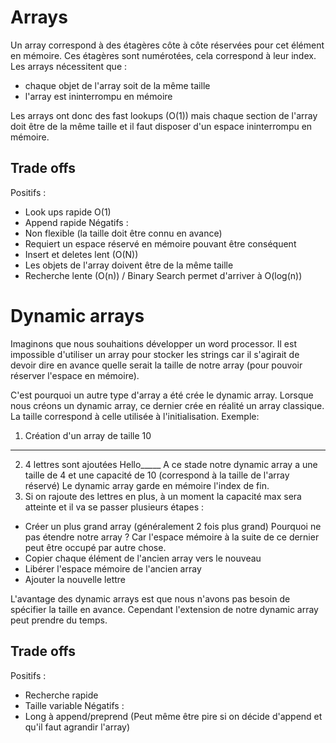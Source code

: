 # Arrays
Un array correspond à des étagères côte à côte réservées pour cet élément en mémoire.
Ces étagères sont numérotées, cela correspond à leur index.
Les arrays nécessitent que :
- chaque objet de l'array soit de la même taille
- l'array est ininterrompu en mémoire

Les arrays ont donc des fast lookups (O(1)) mais chaque section de l'array doit être de la même taille et il faut disposer d'un espace ininterrompu en mémoire.
## Trade offs
Positifs :
- Look ups rapide O(1)
- Append rapide
Négatifs :
- Non flexible (la taille doit être connu en avance)
- Requiert un espace réservé en mémoire pouvant être conséquent
- Insert et deletes lent (O(N))
- Les objets de l'array doivent être de la même taille
- Recherche lente (O(n)) / Binary Search permet d'arriver à O(log(n))

# Dynamic arrays
Imaginons que nous souhaitions développer un word processor.
Il est impossible d'utiliser un array pour stocker les strings car il s'agirait de devoir dire en avance quelle serait la taille de notre array (pour pouvoir réserver l'espace en mémoire).

C'est pourquoi un autre type d'array a été crée le dynamic array.
Lorsque nous créons un dynamic array, ce dernier crée en réalité un array classique.
La taille correspond à celle utilisée à l'initialisation.
Exemple:

1) Création d'un array de taille 10
__________
2) 4 lettres sont ajoutées
Hello_____
A ce stade notre dynamic array a une taille de 4 et une capacité de 10 (correspond à la taille de l'array réservé)
Le dynamic array garde en mémoire l'index de fin.
3) Si on rajoute des lettres en plus, à un moment la capacité max sera atteinte et il va se passer plusieurs étapes :
- Créer un plus grand array (généralement 2 fois plus grand)
Pourquoi ne pas étendre notre array ? Car l'espace mémoire à la suite de ce dernier peut être occupé par autre chose.
- Copier chaque élément de l'ancien array vers le nouveau
- Libérer l'espace mémoire de l'ancien array
- Ajouter la nouvelle lettre

L'avantage des dynamic arrays est que nous n'avons pas besoin de spécifier la taille en avance. Cependant l'extension de notre dynamic array peut prendre du temps.
## Trade offs
Positifs :
- Recherche rapide
- Taille variable
Négatifs :
- Long à append/preprend (Peut même être pire si on décide d'append et qu'il faut agrandir l'array)
